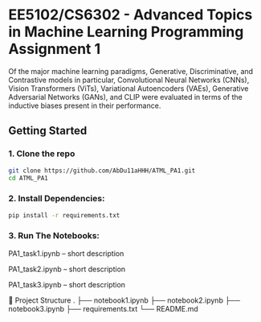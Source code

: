 # EE5102/CS6302 - Advanced Topics in Machine Learning Programming Assignment 1

Of the major machine learning paradigms, Generative, Discriminative, and Contrastive models in particular, Convolutional Neural Networks (CNNs), Vision Transformers (ViTs), Variational Autoencoders (VAEs), Generative Adversarial Networks (GANs), and CLIP were evaluated in terms of the inductive biases present in their performance.

## Getting Started

### 1. Clone the repo
```bash
git clone https://github.com/AbDu11aHHH/ATML_PA1.git
cd ATML_PA1
```

### 2. Install Dependencies:
```bash
pip install -r requirements.txt
```
### 3. Run The Notebooks:

PA1_task1.ipynb – short description

PA1_task2.ipynb – short description

PA1_task3.ipynb – short description

📂 Project Structure
.
├── notebook1.ipynb
├── notebook2.ipynb
├── notebook3.ipynb
├── requirements.txt
└── README.md
